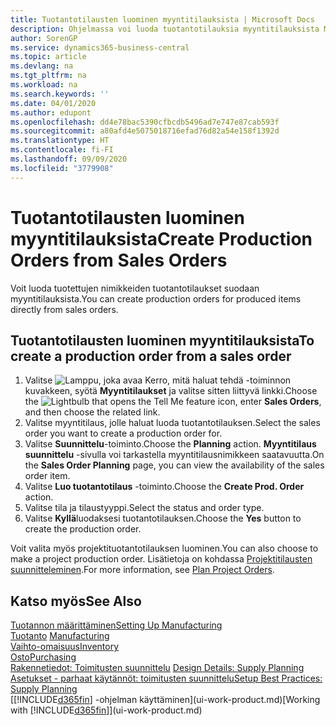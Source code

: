 ```yaml
---
title: Tuotantotilausten luominen myyntitilauksista | Microsoft Docs
description: Ohjelmassa voi luoda tuotantotilauksia myyntitilauksista Myynti ja markkinointi -osastossa.
author: SorenGP
ms.service: dynamics365-business-central
ms.topic: article
ms.devlang: na
ms.tgt_pltfrm: na
ms.workload: na
ms.search.keywords: ''
ms.date: 04/01/2020
ms.author: edupont
ms.openlocfilehash: dd4e78bac5390cfbcdb5496ad7e747e87cab593f
ms.sourcegitcommit: a80afd4e5075018716efad76d82a54e158f1392d
ms.translationtype: HT
ms.contentlocale: fi-FI
ms.lasthandoff: 09/09/2020
ms.locfileid: "3779908"
---
```

# <a name="create-production-orders-from-sales-orders"></a><span data-ttu-id="1390e-103">Tuotantotilausten luominen myyntitilauksista</span><span class="sxs-lookup"><span data-stu-id="1390e-103">Create Production Orders from Sales Orders</span></span>
<span data-ttu-id="1390e-104">Voit luoda tuotettujen nimikkeiden tuotantotilaukset suodaan myyntitilauksista.</span><span class="sxs-lookup"><span data-stu-id="1390e-104">You can create production orders for produced items directly from sales orders.</span></span>  

## <a name="to-create-a-production-order-from-a-sales-order"></a><span data-ttu-id="1390e-105">Tuotantotilausten luominen myyntitilauksista</span><span class="sxs-lookup"><span data-stu-id="1390e-105">To create a production order from a sales order</span></span>  

1.  <span data-ttu-id="1390e-106">Valitse ![Lamppu, joka avaa Kerro, mitä haluat tehdä -toiminnon](media/ui-search/search_small.png "Kerro, mitä haluat tehdä") kuvakkeen, syötä **Myyntitilaukset** ja valitse sitten liittyvä linkki.</span><span class="sxs-lookup"><span data-stu-id="1390e-106">Choose the ![Lightbulb that opens the Tell Me feature](media/ui-search/search_small.png "Tell me what you want to do") icon, enter **Sales Orders**, and then choose the related link.</span></span>  
2.  <span data-ttu-id="1390e-107">Valitse myyntitilaus, jolle haluat luoda tuotantotilauksen.</span><span class="sxs-lookup"><span data-stu-id="1390e-107">Select the sales order you want to create a production order for.</span></span>  
3.  <span data-ttu-id="1390e-108">Valitse **Suunnittelu**-toiminto.</span><span class="sxs-lookup"><span data-stu-id="1390e-108">Choose the **Planning** action.</span></span> <span data-ttu-id="1390e-109">**Myyntitilaus suunnittelu** -sivulla voi tarkastella myyntitilausnimikkeen saatavuutta.</span><span class="sxs-lookup"><span data-stu-id="1390e-109">On the **Sales Order Planning** page, you can view the availability of the sales order item.</span></span>  
4.  <span data-ttu-id="1390e-110">Valitse **Luo tuotantotilaus** -toiminto.</span><span class="sxs-lookup"><span data-stu-id="1390e-110">Choose the **Create Prod. Order** action.</span></span>  
5.  <span data-ttu-id="1390e-111">Valitse tila ja tilaustyyppi.</span><span class="sxs-lookup"><span data-stu-id="1390e-111">Select the status and order type.</span></span>  
6.  <span data-ttu-id="1390e-112">Valitse **Kyllä**luodaksesi tuotantotilauksen.</span><span class="sxs-lookup"><span data-stu-id="1390e-112">Choose the **Yes** button to create the production order.</span></span>

<span data-ttu-id="1390e-113">Voit valita myös projektituotantotilauksen luominen.</span><span class="sxs-lookup"><span data-stu-id="1390e-113">You can also choose to make a project production order.</span></span> <span data-ttu-id="1390e-114">Lisätietoja on kohdassa [Projektitilausten suunnitteleminen](production-how-to-plan-project-orders.md).</span><span class="sxs-lookup"><span data-stu-id="1390e-114">For more information, see [Plan Project Orders](production-how-to-plan-project-orders.md).</span></span>   

## <a name="see-also"></a><span data-ttu-id="1390e-115">Katso myös</span><span class="sxs-lookup"><span data-stu-id="1390e-115">See Also</span></span>  
[<span data-ttu-id="1390e-116">Tuotannon määrittäminen</span><span class="sxs-lookup"><span data-stu-id="1390e-116">Setting Up Manufacturing</span></span>](production-configure-production-processes.md)  
<span data-ttu-id="1390e-117">[Tuotanto](production-manage-manufacturing.md)  </span><span class="sxs-lookup"><span data-stu-id="1390e-117">[Manufacturing](production-manage-manufacturing.md)  </span></span>  
[<span data-ttu-id="1390e-118">Vaihto-omaisuus</span><span class="sxs-lookup"><span data-stu-id="1390e-118">Inventory</span></span>](inventory-manage-inventory.md)  
[<span data-ttu-id="1390e-119">Osto</span><span class="sxs-lookup"><span data-stu-id="1390e-119">Purchasing</span></span>](purchasing-manage-purchasing.md)  
<span data-ttu-id="1390e-120">[Rakennetiedot: Toimitusten suunnittelu](design-details-supply-planning.md) </span><span class="sxs-lookup"><span data-stu-id="1390e-120">[Design Details: Supply Planning](design-details-supply-planning.md) </span></span>  
[<span data-ttu-id="1390e-121">Asetukset - parhaat käytännöt: toimitusten suunnittelu</span><span class="sxs-lookup"><span data-stu-id="1390e-121">Setup Best Practices: Supply Planning</span></span>](setup-best-practices-supply-planning.md)  
<span data-ttu-id="1390e-122">[[!INCLUDE[d365fin](includes/d365fin_md.md)] -ohjelman käyttäminen](ui-work-product.md)</span><span class="sxs-lookup"><span data-stu-id="1390e-122">[Working with [!INCLUDE[d365fin](includes/d365fin_md.md)]](ui-work-product.md)</span></span>
